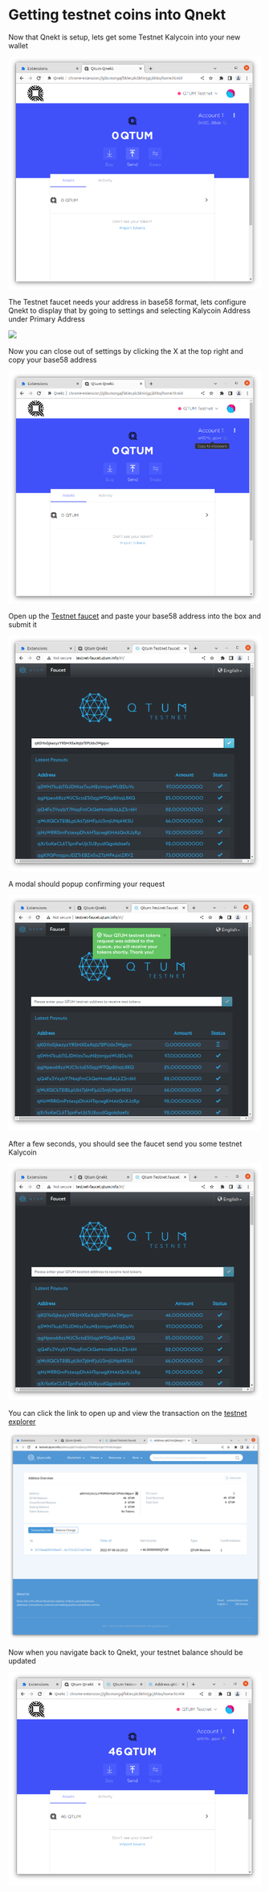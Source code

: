 # Getting testnet coins into Qnekt

Now that Qnekt is setup, lets get some Testnet Kalycoin into your new wallet

![](./qnekt-main-page.PNG)

The Testnet faucet needs your address in base58 format, lets configure Qnekt to display that by going to settings and selecting Kalycoin Address under Primary Address

![](./qnekt-setup-primary-address.PNG)

Now you can close out of settings by clicking the X at the top right and copy your base58 address

![](./qnekt-main-page-base58.PNG)

Open up the [Testnet faucet](http://testnet-faucet.explorer.kalycoin.io/) and paste your base58 address into the box and submit it

![](./qnekt-faucet.PNG)

A modal should popup confirming your request

![](./qnekt-faucet-submit.PNG)

After a few seconds, you should see the faucet send you some testnet Kalycoin

![](./qnekt-faucet-received.PNG)

You can click the link to open up and view the transaction on the [testnet explorer](https://testnet.explorer.kalycoin.io/address/qKGYoGjkezyzYRSMXEeXqb72PUdx3Wgqvr)

![](./qnekt-faucet-confirmation.PNG)

Now when you navigate back to Qnekt, your testnet balance should be updated

![](./qnekt-main-page-faucet-balance.PNG)

